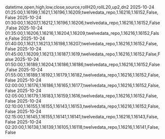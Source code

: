 datetime,open,high,low,close,source,rollH20,rollL20,up2,dn2
2025-10-24 01:25:00,1.16199,1.1621,1.16196,1.16209,twelvedata_repo,1.16216,1.16152,False,False
2025-10-24 01:30:00,1.16207,1.16212,1.16196,1.16206,twelvedata_repo,1.16216,1.16152,False,False
2025-10-24 01:35:00,1.16206,1.16216,1.16204,1.16209,twelvedata_repo,1.16216,1.16152,False,False
2025-10-24 01:40:00,1.1621,1.16213,1.16198,1.16207,twelvedata_repo,1.16216,1.16152,False,False
2025-10-24 01:45:00,1.16209,1.16213,1.16187,1.1619,twelvedata_repo,1.16216,1.16152,False,False
2025-10-24 01:50:00,1.16189,1.16204,1.16186,1.16186,twelvedata_repo,1.16216,1.16152,False,False
2025-10-24 01:55:00,1.16189,1.16192,1.16179,1.16182,twelvedata_repo,1.16216,1.16152,False,False
2025-10-24 02:00:00,1.16176,1.16186,1.16165,1.16177,twelvedata_repo,1.16216,1.16152,False,False
2025-10-24 02:05:00,1.16179,1.16183,1.16159,1.1616,twelvedata_repo,1.16216,1.16152,False,False
2025-10-24 02:10:00,1.16155,1.16155,1.16143,1.16153,twelvedata_repo,1.16216,1.16152,False,False
2025-10-24 02:15:00,1.16145,1.16155,1.16141,1.16141,twelvedata_repo,1.16216,1.16143,False,False
2025-10-24 02:20:00,1.16138,1.16139,1.16105,1.16118,twelvedata_repo,1.16216,1.16141,False,False
